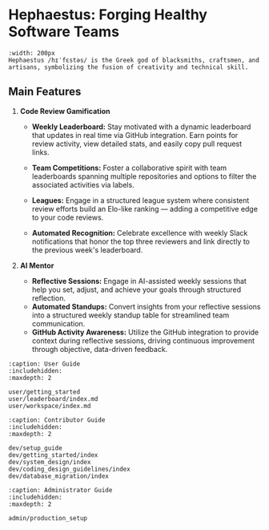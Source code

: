 # Hephaestus: Forging Healthy Software Teams

```{figure} ./images/agile_hephaestus.png
:width: 200px
Hephaestus /hɪˈfɛstəs/ is the Greek god of blacksmiths, craftsmen, and artisans, symbolizing the fusion of creativity and technical skill.
```

## Main Features

1. **Code Review Gamification**
    - **Weekly Leaderboard:** Stay motivated with a dynamic leaderboard that updates in real time via GitHub integration. Earn points for review activity, view detailed stats, and easily copy pull request links.

    - **Team Competitions:** Foster a collaborative spirit with team leaderboards spanning multiple repositories and options to filter the associated activities via labels.

    - **Leagues:** Engage in a structured league system where consistent review efforts build an Elo-like ranking — adding a competitive edge to your code reviews.

    - **Automated Recognition:** Celebrate excellence with weekly Slack notifications that honor the top three reviewers and link directly to the previous week's leaderboard.

2. **AI Mentor**
    - **Reflective Sessions:** Engage in AI-assisted weekly sessions that help you set, adjust, and achieve your goals through structured reflection.
    - **Automated Standups:** Convert insights from your reflective sessions into a structured weekly standup table for streamlined team communication.
    - **GitHub Activity Awareness:** Utilize the GitHub integration to provide context during reflective sessions, driving continuous improvement through objective, data-driven feedback.

```{toctree}
:caption: User Guide
:includehidden:
:maxdepth: 2

user/getting_started
user/leaderboard/index.md
user/workspace/index.md

```

```{toctree}
:caption: Contributor Guide
:includehidden:
:maxdepth: 2

dev/setup_guide
dev/getting_started/index
dev/system_design/index
dev/coding_design_guidelines/index
dev/database_migration/index
```

```{toctree}
:caption: Administrator Guide
:includehidden:
:maxdepth: 2

admin/production_setup
```
